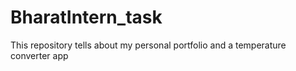 # BharatIntern_task
This repository tells about my personal portfolio and a temperature converter app
